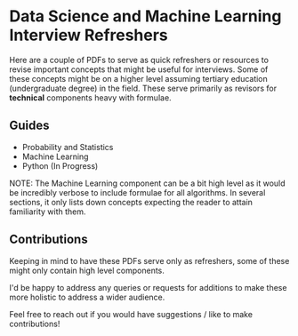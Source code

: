 # Data Science and Machine Learning Interview Refreshers

Here are a couple of PDFs to serve as quick refreshers or resources to revise important concepts that might be useful for interviews. Some of these concepts might be on a higher level assuming tertiary education (undergraduate degree) in the field. These serve primarily as revisors for **technical** components heavy with formulae.


## Guides

- Probability and Statistics
- Machine Learning
- Python (In Progress)


NOTE: The Machine Learning component can be a bit high level as it would be incredibly verbose to include formulae for all algorithms. In several sections, it only lists down concepts expecting the reader to attain familiarity with them.

## Contributions

Keeping in mind to have these PDFs serve only as refreshers, some of these might only contain high level components.

I'd be happy to address any queries or requests for additions to make these more holistic to address a wider audience.

Feel free to reach out if you would have suggestions / like to make contributions!
